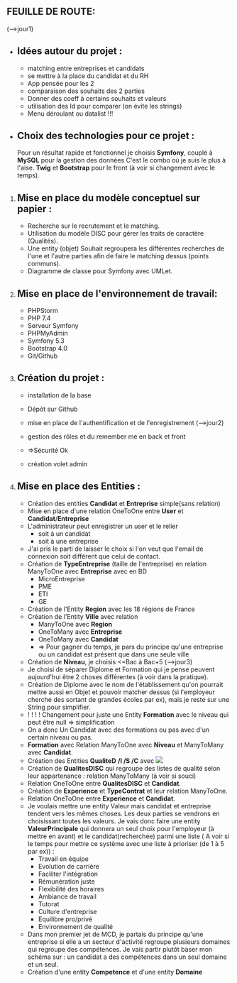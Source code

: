 ## FEUILLE DE ROUTE:

(-->jour1)
- Idées autour du projet :
    -
    - matching entre entreprises et candidats
    - se mettre à la place du candidat et du RH
    - App pensée pour les 2
    - comparaison des souhaits des 2 parties
    - Donner des coeff à certains souhaits et valeurs
    - utilisation des Id pour comparer (on évite les strings) 
    - Menu déroulant ou datalist !!!

- Choix des technologies pour ce projet : 
    -
    Pour un résultat rapide et fonctionnel 
    je choisis **Symfony**, couplé à **MySQL** pour la gestion des données
    C'est le combo où je suis le plus à l'aise.
    **Twig** et **Bootstrap** pour le front (à voir si changement avec le temps).


1. Mise en place du modèle conceptuel sur papier : 
    -

    - Recherche sur le recrutement et le matching.
    - Utilisation du modèle DISC pour gérer les traits de caractère (Qualités).
    - Une entity (objet) Souhait regroupera les différentes recherches de l'une et l'autre parties
      afin de faire le matching dessus (points communs).
    - Diagramme de classe pour Symfony avec UMLet.

2. Mise en place de l'environnement de travail:
    -
    - PHPStorm
    - PHP 7.4
    - Serveur Symfony
    - PHPMyAdmin
    - Symfony 5.3
    - Bootstrap 4.0
    - Git/Github

3. Création du projet :
    -
    - installation de la base
    - Dépôt sur Github
    
    - mise en place de l'authentification et de l'enregistrement (-->jour2)
    - gestion des rôles et du remember me en back et front
    - =>Sécurité Ok
    - création volet admin

4. Mise en place des Entities :
    -
    - Création des entities **Candidat** et **Entreprise** simple(sans relation)
    - Mise en place d'une relation OneToOne entre **User** et **Candidat**/**Entreprise**
    - L'administrateur peut enregistrer un user et le relier 
      - soit à un candidat
      - soit à une entreprise
    - J'ai pris le parti de laisser le choix si l'on veut que l'email de connexion 
    soit différent que celui de contact. 
    - Création de **TypeEntreprise** (taille de l'entreprise) en relation ManyToOne avec **Entreprise** avec en BD 
      - MicroEntreprise
      - PME
      - ETI
      - GE
    - Création de l'Entity **Region** avec les 18 régions de France
    - Création de l'Entity **Ville** avec relation 
      - ManyToOne avec **Region**
      - OneToMany avec **Entreprise**
      - OneToMany avec **Candidat**
      - => Pour gagner du temps, je pars du principe qu'une entreprise ou un candidat est présent que dans une seule ville
    - Création de **Niveau**, je choisis <=Bac à Bac+5 (-->jour3)
    - Je choisi de séparer Diplome et Formation qui je pense peuvent aujourd'hui être 2 choses différentes (à voir dans la pratique). 
    - Création de Diplome avec le nom de l'établissement qu'on pourrait mettre aussi en Objet 
   et pouvoir matcher dessus (si l'employeur cherche des sortant de grandes écoles par ex),
   mais je reste sur une String pour simplifier.
    - ! ! ! ! Changement pour juste une Entity **Formation** avec le niveau qui peut être null => simplification 
    - On a donc Un Candidat avec des formations ou pas avec d'un certain niveau ou pas.
    - **Formation** avec Relation ManyToOne avec **Niveau** et ManyToMany avec **Candidat**.
    - Création des Entities **QualiteD** **/I /S /C** avec ![](C:\wamp64\www\SymfonyProjects\Lamatchv2\public\utils\DISC.png)
    - Création de **QualitesDISC** qui regroupe des listes de qualité selon leur appartenance : relation ManyToMany (à voir si souci)
    - Relation OneToOne entre **QualitesDISC** et **Candidat**.
    - Création de **Experience** et **TypeContrat** et leur relation ManyToOne.
    - Relation OneToOne entre **Experience** et **Candidat**.
    - Je voulais mettre une entity Valeur mais candidat et entreprise tendent vers les mêmes choses. Les deux parties se vendrons en choisissant toutes les valeurs.
    Je vais donc faire une entity **ValeurPrincipale** qui donnera un seul choix pour l'employeur (à mettre en avant) et le candidat(recherchée) parmi une liste ( A voir si le temps pour mettre ce système avec une liste à prioriser (de 1 à 5 par ex)) :
      - Travail en équipe
      - Evolution de carrière
      - Faciliter l'intégration
      - Rémunération juste
      - Flexibilité des horaires
      - Ambiance de travail
      - Tutorat
      - Culture d'entreprise
      - Equilibre pro/privé
      - Environnement de qualité
    - Dans mon premier jet de MCD, je partais du principe qu'une entreprise si elle a un secteur d'activité regroupe plusieurs domaines qui regroupe des compétences. 
   Je vais partir plutôt baser mon schéma sur : un candidat a des compétences dans un seul domaine et un seul. 
    - Création d'une entity **Competence** et d'une entity **Domaine**